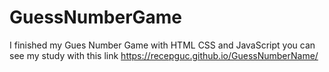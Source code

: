 # GuessNumberGame
I finished my Gues Number Game with HTML CSS and JavaScript you can see my study with this link https://recepguc.github.io/GuessNumberName/
